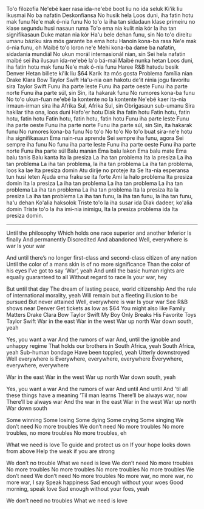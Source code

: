 To'o filozofia 
 Ne'ebé kaer rasa ida-ne'ebé boot liu no ida seluk 
 Ki'ik liu 
 Ikusmai 
 No ba nafatin 
 Deskonfiansa 
 No husik hela 
 Loos duni, iha fatin hotu mak funu 
 Ne'e mak ó-nia funu 
 No to'o la iha tan sidadaun klase primeiru no klase segundu husi nasaun ruma 
 To'o ema nia kulit nia kór la iha tan signifikasaun 
 Duke matan nia kór 
 Ha'u bele dehan funu, sin 
 No to'o direitu umanu báziku sira mós garante ba ema hotu 
 Hanoin kona-ba rasa 
 Ne'e mak ó-nia funu, oh 
 Maibé to'o loron ne'e 
 Mehi kona-ba dame ba nafatin, sidadania mundiál 
 No ukun morál internasionál nian, sin 
 Sei hela nafatin maibé sei iha ilusaun ida-ne'ebé la'o bá-mai 
 Maibé nunka hetan 
 Loos duni, iha fatin hotu mak funu 
 Ne'e mak ó-nia funu 
 Haree R&B hatudu besik Denver 
 Hetan billete ki'ik liu $64 
 Karik Ita mós gosta 
 Problema família nian 
 Drake 
 Klara Bow 
 Taylor Swift 
 Ha'u-nia oan hakotu de'it ninia jogu favoritu sira 
 Taylor Swift 
 Funu iha parte leste 
 Funu iha parte oeste 
 Funu iha parte norte 
 Funu iha parte súl, sin 
 Sin, ita hakarak funu 
 No rumores kona-ba funu 
 No to'o ukun-fuan ne'ebé la kontente no la kontente 
 Ne'ebé kaer ita-nia irmaun-irman sira iha Afrika Sul, 
 Afrika Sul, sin 
 Obrigasaun sub-umanu 
 Sira hakilar tiha ona, loos duni 
 Hafo'er hotu 
 Diak iha fatin hotu 
 Fatin hotu, fatin hotu, fatin hotu 
 Fatin hotu, fatin hotu, fatin hotu 
 Funu iha parte leste 
 Funu iha parte oeste 
 Funu iha parte norte 
 Funu iha parte súl, sin 
 Sin, ita hakarak funu 
 No rumores kona-ba funu 
 No to'o 
 No to'o 
 No to'o buat sira-ne'e hotu iha signifikasaun 
 Ema nain-rua aprende 
 Sei sempre iha funu, agora 
 Sei sempre iha funu 
 No funu iha parte leste 
 Funu iha parte oeste 
 Funu iha parte norte 
 Funu iha parte súl 
 Balu manán 
 Ema balu lakon 
 Ema balu mate 
 Ema balu tanis 
 Balu kanta 
 Ita la presiza 
 La iha tan problema 
 Ita la presiza 
 La iha tan problema 
 La iha tan problema, la iha tan problema 
 La iha tan problema, loos ka lae 
 Ita presiza domin 
 Atu dirije no proteje ita 
 Se Ita-nia esperansa tun husi leten 
 Ajuda ema fraku se ita forte 
 Ami la halo problema 
 Ita presiza domin 
 Ita la presiza 
 La iha tan problema 
 La iha tan problema 
 La iha tan problema 
 La iha tan problema 
 La iha tan problema 
 Ita la presiza 
 Ita la presiza 
 La iha tan problema 
 La iha tan funu, la iha tan funu, la iha tan funu, ha'u dehan 
 Ko'alia haksolok 
 Triste to'o la iha susar ida 
 Diak dadeer, ko'alia domin 
 Triste to'o la iha imi-nia inimigu, 
 Ita la presiza problema ida 
 Ita presiza domin.
 
 ---

Until the philosophy
Which holds one race superior and another
Inferior
Is finally
And permanently
Discredited
And abandoned
Well, everywhere is war
Is your war

And until there’s no longer first-class and second-class citizen of any nation
Until the color of a mans skin is of no more significance
Than the color of his eyes
I’ve got to say ‘War’, yeah
And until the basic human rights are equally guaranteed to all
Without regard to race
Is your war, hey

But until that day
The dream of lasting peace, world citizenship
And the rule of international morality, yeah
Will remain but a fleeting illusion to be pursued
But never attained
Well, everywhere is war
Is your war
See R&B shows near Denver
Get tickets as low as $64
You might also like
Family Matters
Drake
Clara Bow
Taylor Swift
My Boy Only Breaks His Favorite Toys
Taylor Swift
War in the east
War in the west
War up north
War down south, yeah

Yes, you want a war
And the rumors of war
And, until the ignoble and unhappy regime
That holds our brothers in South Africa, yeah
South Africa, yeah
Sub-human bondage
Have been toppled, yeah
Utterly downstroyed
Well everywhere is
Everywhere, everywhere, everywhere
Everywhere, everywhere, everywhere

War in the east
War in the west
War up north
War down south, yeah

Yes, you want a war
And the rumors of war
And until
And until
And ’til all these things have a meaning
’Til man learns
There’ll be always war, now
There’ll be always war
And the war in the east
War in the west
War up north
War down south

Some winning
Some losing
Some dying
Some crying
Some singing
We don’t need
No more troubles
We don’t need
No more troubles
No more troubles, no more troubles
No more troubles, eh

What we need is love
To guide and protect us on
If your hope looks down from above
Help the weak if you are strong

We don’t no trouble
What we need is love
We don’t need
No more troubles
No more troubles
No more troubles
No more troubles
No more troubles
We don’t need
We don’t need
No more troubles
No more war, no more war, no more war, I say
Speak happiness
Sad enough without your woes
Good morning, speak love
Sad enough without your foes, yeah

We don’t need no troubles
What we need is love